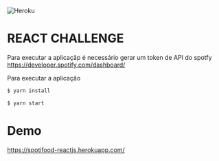 ![Heroku](http://heroku-badge.herokuapp.com/?app=spotifood-reactjs&style=flat&svg=1&root=)
# REACT CHALLENGE

Para executar a aplicaçãp é necessário gerar um token de API do spotfy https://developer.spotify.com/dashboard/

Para executar a aplicaçâo
```sh
$ yarn install
```
```sh
$ yarn start
```

# Demo

https://spotifood-reactjs.herokuapp.com/

